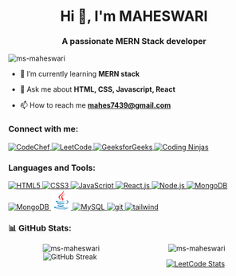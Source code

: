 <h1 align="center">Hi 👋, I'm MAHESWARI</h1>
<h3 align="center">A passionate MERN Stack developer</h3>

<p align="left"> <img src="https://komarev.com/ghpvc/?username=ms-maheswari&label=Profile%20views&color=0e75b6&style=flat" alt="ms-maheswari" /> </p>

- 🌱 I’m currently learning **MERN stack**

- 💬 Ask me about **HTML, CSS, Javascript, React**

- 📫 How to reach me **mahes7439@gmail.com**

<h3 align="left">Connect with me:</h3>
<p align="left">
<a href="https://www.codechef.com/users/mahes7439" target="_blank">
  <img align="center" src="https://cdn.codechef.com/images/cc-logo.svg"
    alt="CodeChef" height="30" width="50"/>
</a>
<a href="https://leetcode.com/ms-maheswari/" target="_blank">
  <img align="center" src="https://assets.leetcode.com/users/leetcode/avatar_1568224780.png"
    alt="LeetCode" height="30" width="50"/>
</a>
<a href="https://auth.geeksforgeeks.org/user/msmaheswari" target="_blank">
    <img align="center" src="https://media.geeksforgeeks.org/wp-content/uploads/20200716222246/Path-219.png"
    alt="GeeksforGeeks" height="30" width="50"/>
</a>
<a href="https://www.codingninjas.com/studio/profile/ms_maheswari" target="_blank">
  <img align="center" src="https://files.codingninjas.com/new-cn-logos-32028.svg"
    alt="Coding Ninjas" height="30" width="50"/>
</a>

</p>

<h3 align="left">Languages and Tools:</h3>
<p align="left"> 
  <a href="https://www.w3.org/html/" target="_blank" rel="noreferrer">
    <img src="https://encrypted-tbn0.gstatic.com/images?q=tbn:ANd9GcSo5SpVM6kE84kgy6qall1mMwvumSDAfivj2g&usqp=CAU" alt="HTML5" width="40" height="40"/>
  </a>
  <a href="https://www.w3schools.com/css/" target="_blank" rel="noreferrer">
    <img src="https://diziglobalsolution.com/wp-content/uploads/2023/04/logo-css-3-1536.png" alt="CSS3" width="40" height="40" padding-right="20px"/>
  </a>
  <a href="https://developer.mozilla.org/en-US/docs/Web/JavaScript" target="_blank" rel="noreferrer">
    <img src="https://upload.wikimedia.org/wikipedia/commons/thumb/9/99/Unofficial_JavaScript_logo_2.svg/1200px-Unofficial_JavaScript_logo_2.svg.png" alt="JavaScript" width="40" height="40"/>
  </a>
  <a href="https://reactjs.org/" target="_blank" rel="noreferrer">
    <img src="https://cdn.freebiesupply.com/logos/large/2x/react-1-logo-png-transparent.png" alt="React.js" width="40" height="40"/>
  </a>
  <a href="https://nodejs.org" target="_blank" rel="noreferrer">
    <img src="https://nodejs.org/static/images/logo.svg" alt="Node.js" width="40" height="40"/>
  </a>
  <a href="https://www.mongodb.com/" target="_blank" rel="noreferrer">
    <img src="https://w7.pngwing.com/pngs/956/695/png-transparent-mongodb-original-wordmark-logo-icon-thumbnail.png" alt="MongoDB" width="40" height="40"/>
  </a>
  <a href="https://expressjs.com/" target="_blank" rel="noreferrer">
    <img src="https://miro.medium.com/v2/resize:fit:1400/1*i2fRBk3GsYLeUk_Rh7AzHw.png" alt="MongoDB" width="40" height="40"/>
  </a>
  <a href="https://www.java.com" target="_blank" rel="noreferrer"> 
    <img src="https://raw.githubusercontent.com/devicons/devicon/master/icons/java/java-original.svg" alt="java" width="40" height="40"/> 
  </a>
  <a href="https://www.mysql.com/" target="_blank" rel="noreferrer">
    <img src="https://d1.awsstatic.com/asset-repository/products/amazon-rds/1024px-MySQL.ff87215b43fd7292af172e2a5d9b844217262571.png" alt="MySQL" width="40" height="40"/>
  </a>
  <a href="https://git-scm.com/" target="_blank" rel="noreferrer"> <img src="https://www.vectorlogo.zone/logos/git-scm/git-scm-icon.svg" alt="git" width="40" height="40" /> 
    </a> 
    <a href="https://tailwindcss.com/" target="_blank" rel="noreferrer"> <img src="https://www.vectorlogo.zone/logos/tailwindcss/tailwindcss-icon.svg" alt="tailwind" width="40" height="40"/> 
    </a> 
</p>

<h3 align="left">📊 GitHub Stats:</h3>

<div style="display: flex; justify-content: space-around;">
  <img src="https://github-readme-stats.vercel.app/api/top-langs?username=ms-maheswari&show_icons=true&locale=en&layout=compact" alt="ms-maheswari"/>
  <img src="https://github-readme-stats.vercel.app/api?username=ms-maheswari&theme=dark&show_icons=true&locale=en" alt="ms-maheswari"/>
</div>

<div style="display: flex; justify-content: space-around;">
  <img src="https://github-readme-streak-stats.herokuapp.com/?user=ms-maheswari&theme=dark&hide_border=false" alt="GitHub Streak" />
  
[![LeetCode Stats](https://leetcard.jacoblin.cool/ms-maheswari?theme=dark&font=Comic%20Neue&ext=contest)](https://leetcode.com/u/ms-maheswari/)
</div>

